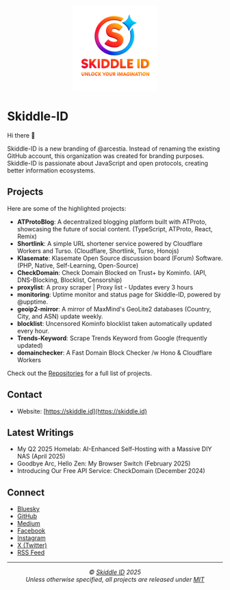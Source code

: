 <p align="center">
  <img src="https://raw.githubusercontent.com/Skiddle-ID/.github/main/logo.png" alt="Scarlet Foundry Logo" width="200px" height="auto">
</p>

# Skiddle-ID

Hi there 👋

Skiddle-ID is a new branding of @arcestia. Instead of renaming the existing GitHub account, this organization was created for branding purposes. Skiddle-ID is passionate about JavaScript and open protocols, creating better information ecosystems.

## Projects

Here are some of the highlighted projects:

*   **ATProtoBlog**: A decentralized blogging platform built with ATProto, showcasing the future of social content. (TypeScript, ATProto, React, Remix)
*   **Shortlink**: A simple URL shortener service powered by Cloudflare Workers and Turso. (Cloudflare, Shortlink, Turso, Honojs)
*   **Klasemate**: Klasemate Open Source discussion board (Forum) Software. (PHP, Native, Self-Learning, Open-Source)
*   **CheckDomain**: Check Domain Blocked on Trust+ by Kominfo. (API, DNS-Blocking, Blocklist, Censorship)
*   **proxylist**: A proxy scraper | Proxy list - Updates every 3 hours
*   **monitoring**: Uptime monitor and status page for Skiddle-ID, powered by @upptime.
*   **geoip2-mirror**: A mirror of MaxMind's GeoLite2 databases (Country, City, and ASN) update weekly.
*   **blocklist**: Uncensored Kominfo blocklist taken automatically updated every hour.
*   **Trends-Keyword**: Scrape Trends Keyword from Google (frequently updated)
*   **domainchecker**: A Fast Domain Block Checker /w Hono & Cloudflare Workers

Check out the [Repositories](https://github.com/Skiddle-ID?tab=repositories) for a full list of projects.

## Contact

*   Website: [https://skiddle.id](https://skiddle.id)

## Latest Writings

*   My Q2 2025 Homelab: AI-Enhanced Self-Hosting with a Massive DIY NAS (April 2025)
*   Goodbye Arc, Hello Zen: My Browser Switch (February 2025)
*   Introducing Our Free API Service: CheckDomain (December 2024)

## Connect

*   [Bluesky](https://bsky.app/profile/skiddle.id)
*   [GitHub](https://github.com/Skiddle-ID)
*   [Medium](https://medium.com/@arcestia)
*   [Facebook](https://www.facebook.com/skiddle.id)
*   [Instagram](https://www.instagram.com/skiddle.id)
*   [X (Twitter)](https://x.com/skiddleid)
*   [RSS Feed](https://skiddle.id/feed)

---
<!-- License + Copyright -->
<p  align="center">
  <i>© <a href="https://skiddle.id">Skiddle ID</a> 2025</i><br>
  <i>Unless otherwise specified, all projects are released under <a href="https://gist.github.com/arcestia/dc2bef037daf25773cb972b69d22be09">MIT</a></i>
</p>
